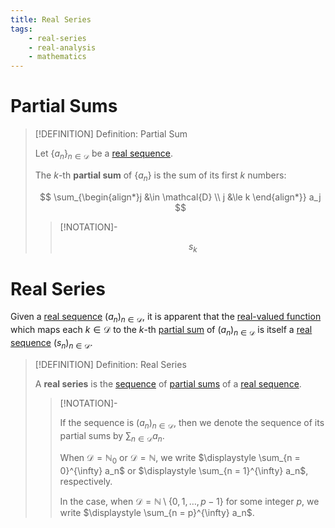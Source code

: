 ```yaml
---
title: Real Series
tags:
    - real-series
    - real-analysis
    - mathematics
---
```


# Partial Sums

>[!DEFINITION] Definition: Partial Sum
>
>Let $\{a_n\}_{n \in \mathcal{D}}$ be a [real sequence](../Real%20Sequences/Real%20Sequences.md).
>
>The $k$-th **partial sum** of $\{a_n\}$ is the sum of its first $k$ numbers:
>
>$$
>\sum_{\begin{align*}j &\in \mathcal{D} \\ j &\le k \end{align*}} a_j
>$$
>
>>[!NOTATION]-
>>
>>$$
>>s_k
>>$$
>>
>

# Real Series

Given a [real sequence](../Real%20Sequences/Real%20Sequences.md) $(a_n)_{n \in \mathcal{D}}$, it is apparent that the [real-valued function](../Real-Valued%20Function.md) which maps each $k \in \mathcal{D}$ to the $k$-th [partial sum](Real%20Series.md#partial%20sums) of $(a_n)_{n \in \mathcal{D}}$ is itself a [real sequence](../Real%20Sequences/Real%20Sequences.md) $(s_n)_{n \in \mathcal{D}}$.

>[!DEFINITION] Definition: Real Series
>
>A **real series** is the [sequence](../Real%20Sequences/Real%20Sequences.md) of [partial sums](Real%20Series.md#partial%20sums) of a [real sequence](../Real%20Sequences/Real%20Sequences.md).
>
>>[!NOTATION]-
>>
>>If the sequence is $(a_n)_{n \in \mathcal{D}}$, then we denote the sequence of its partial sums by $\displaystyle \sum_{n \in \mathcal{D}} a_n$. 
>>
>>When $\mathcal{D} = \mathbb{N}_0$ or $\mathcal{D} = \mathbb{N}$, we write $\displaystyle \sum_{n = 0}^{\infty} a_n$ or $\displaystyle \sum_{n = 1}^{\infty} a_n$, respectively.
>>
>>In the case, when $\mathcal{D} = \mathbb{N} \setminus \{0, 1, \dotsc, p - 1\}$ for some integer $p$, we write $\displaystyle \sum_{n = p}^{\infty} a_n$.
>>
>
